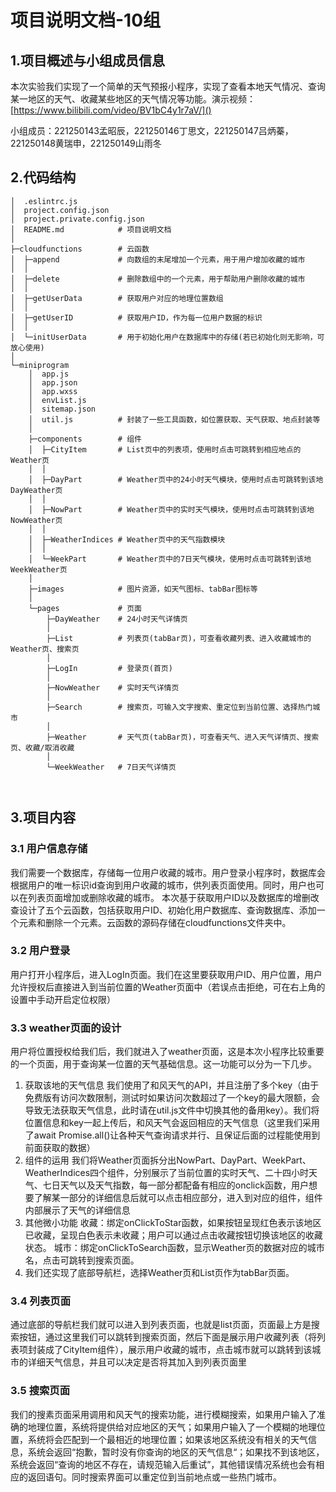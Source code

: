 # 项目说明文档-10组

## 1.项目概述与小组成员信息

本次实验我们实现了一个简单的天气预报小程序，实现了查看本地天气情况、查询某一地区的天气、收藏某些地区的天气情况等功能。演示视频：[https://www.bilibili.com/video/BV1bC4y1r7aV/]()

小组成员：221250143孟昭辰，221250146丁思文，221250147吕炳蓁，221250148黄瑞申，221250149山雨冬

## 2.代码结构

```
│  .eslintrc.js
│  project.config.json
│  project.private.config.json
│  README.md            # 项目说明文档
│  
├─cloudfunctions        # 云函数
│  ├─append             # 向数组的末尾增加一个元素，用于用户增加收藏的城市
│  │  
│  ├─delete             # 删除数组中的一个元素，用于帮助用户删除收藏的城市
│  │  
│  ├─getUserData        # 获取用户对应的地理位置数组
│  │  
│  ├─getUserID          # 获取用户ID，作为每一位用户数据的标识
│  │  
│  └─initUserData       # 用于初始化用户在数据库中的存储(若已初始化则无影响，可放心使用)
│  
└─miniprogram
    │  app.js
    │  app.json
    │  app.wxss
    │  envList.js
    │  sitemap.json
    │  util.js          # 封装了一些工具函数，如位置获取、天气获取、地点封装等
    │  
    ├─components        # 组件
    │  ├─CityItem       # List页中的列表项，使用时点击可跳转到相应地点的Weather页
    │  │  
    │  ├─DayPart        # Weather页中的24小时天气模块，使用时点击可跳转到该地DayWeather页
    │  │  
    │  ├─NowPart        # Weather页中的实时天气模块，使用时点击可跳转到该地NowWeather页
    │  │  
    │  ├─WeatherIndices # Weather页中的天气指数模块
    │  │  
    │  └─WeekPart       # Weather页中的7日天气模块，使用时点击可跳转到该地WeekWeather页
    │  
    ├─images            # 图片资源，如天气图标、tabBar图标等
    │  
    └─pages             # 页面
        ├─DayWeather    # 24小时天气详情页
        │  
        ├─List          # 列表页(tabBar页)，可查看收藏列表、进入收藏城市的Weather页、搜索页
        │  
        ├─LogIn         # 登录页(首页)
        │  
        ├─NowWeather    # 实时天气详情页
        │  
        ├─Search        # 搜索页，可输入文字搜索、重定位到当前位置、选择热门城市
        │  
        ├─Weather       # 天气页(tabBar页)，可查看天气、进入天气详情页、搜索页、收藏/取消收藏
        │  
        └─WeekWeather   # 7日天气详情页

  
```

## 3.项目内容

### 3.1 用户信息存储

我们需要一个数据库，存储每一位用户收藏的城市。用户登录小程序时，数据库会根据用户的唯一标识id查询到用户收藏的城市，供列表页面使用。同时，用户也可以在列表页面增加或删除收藏的城市。
本次基于获取用户ID以及数据库的增删改查设计了五个云函数，包括获取用户ID、初始化用户数据库、查询数据库、添加一个元素和删除一个元素。云函数的源码存储在cloudfunctions文件夹中。

### 3.2 用户登录

用户打开小程序后，进入LogIn页面。我们在这里要获取用户ID、用户位置，用户允许授权后直接进入到当前位置的Weather页面中（若误点击拒绝，可在右上角的设置中手动开启定位权限）

### 3.3 weather页面的设计

用户将位置授权给我们后，我们就进入了weather页面，这是本次小程序比较重要的一个页面，用于查询某一位置的天气基础信息。这一功能可以分为一下几步。

1. 获取该地的天气信息
   我们使用了和风天气的API，并且注册了多个key（由于免费版有访问次数限制，测试时如果访问次数超过了一个key的最大限额，会导致无法获取天气信息，此时请在util.js文件中切换其他的备用key）。我们将位置信息和key一起上传后，和风天气会返回相应的天气信息（这里我们采用了await Promise.all()让各种天气查询请求并行、且保证后面的过程能使用到前面获取的数据）
2. 组件的运用
   我们将Weather页面拆分出NowPart、DayPart、WeekPart、WeatherIndices四个组件，分别展示了当前位置的实时天气、二十四小时天气、七日天气以及天气指数，每一部分都配备有相应的onclick函数，用户想要了解某一部分的详细信息后就可以点击相应部分，进入到对应的组件，组件内部展示了天气的详细信息
3. 其他微小功能
   收藏：绑定onClickToStar函数，如果按钮呈现红色表示该地区已收藏，呈现白色表示未收藏；用户可以通过点击收藏按钮切换该地区的收藏状态。
   城市：绑定onClickToSearch函数，显示Weather页的数据对应的城市名，点击可跳转到搜索页面。
4. 我们还实现了底部导航栏，选择Weather页和List页作为tabBar页面。

### 3.4 列表页面

通过底部的导航栏我们就可以进入到列表页面，也就是list页面，页面最上方是搜索按钮，通过这里我们可以跳转到搜索页面，然后下面是展示用户收藏列表（将列表项封装成了CityItem组件），展示用户收藏的城市，点击城市就可以跳转到该城市的详细天气信息，并且可以决定是否将其加入到列表页面里

### 3.5 搜索页面

我们的搜素页面采用调用和风天气的搜索功能，进行模糊搜索，如果用户输入了准确的地理位置，系统将提供给对应地区的天气；如果用户输入了一个模糊的地理位置，系统将会匹配到一个最相近的地理位置；如果该地区系统没有相关的天气信息，系统会返回“抱歉，暂时没有你查询的地区的天气信息“；如果找不到该地区，系统会返回“查询的地区不存在，请规范输入后重试”，其他错误情况系统也会有相应的返回语句。同时搜索界面可以重定位到当前地点或一些热门城市。
